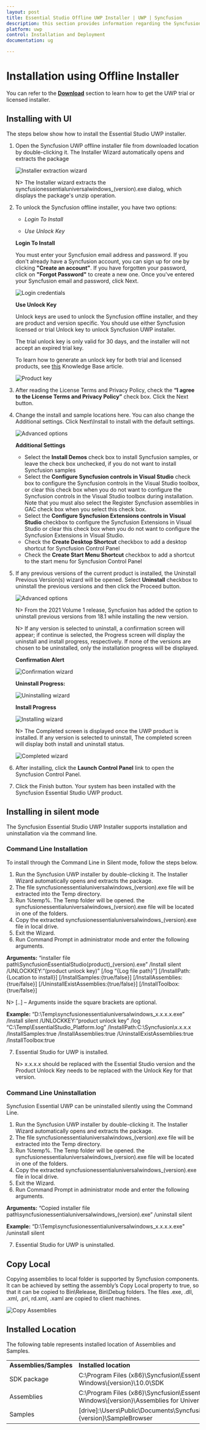 ```yaml
---
layout: post
title: Essential Studio Offline UWP Installer | UWP | Syncfusion
description: this section provides information regarding the Syncfusion Offline UWP installer and steps for installing it
platform: uwp
control: Installation and Deployment
documentation: ug

---
```


# Installation using Offline Installer

You can refer to the [**Download**](https://help.syncfusion.com/uwp/installation-and-upgrade/download) section to learn how to get the UWP trial or licensed installer.

## Installing with UI   

The steps below show how to install the Essential Studio UWP installer.

1.	Open the Syncfusion UWP offline installer file from downloaded location by double-clicking it. The Installer Wizard automatically opens and extracts the package

    ![Installer extraction wizard](Platform_images/Step-by-Step-Installation_img1.png)

    N> The Installer wizard extracts the syncfusionessentialuniversalwindows_(version).exe dialog, which displays the package's unzip operation.

2.	To unlock the Syncfusion offline installer, you have two options:

   
    * *Login To Install*
   
    * *Use Unlock Key*
   
   
   
    **Login To Install**
   
    You must enter your Syncfusion email address and password. If you don't already have a Syncfusion account, you can sign up for one by clicking **"Create an account"**. If you have forgotten your password, click on **"Forgot Password"** to create a new one. Once you've entered your Syncfusion email and password, click Next.

    ![Login credentials](Platform_images/Step-by-Step-Installation_img2.png)   


    **Use Unlock Key**
   
    Unlock keys are used to unlock the Syncfusion offline installer, and they are product and version specific. You should use either Syncfusion licensed or trial Unlock key to unlock Syncfusion UWP installer.
   
    The trial unlock key is only valid for 30 days, and the installer will not accept an expired trial key. 
   
    To learn how to generate an unlock key for both trial and licensed products, see [this](https://www.syncfusion.com/kb/2326) Knowledge Base article.

    ![Product key](Platform_images/Step-by-Step-Installation_img3.png)   


3.	After reading the License Terms and Privacy Policy, check the **“I agree to the License Terms and Privacy Policy”** check box. Click the Next button.


4.	Change the install and sample locations here. You can also change the Additional settings. Click Next\Install to install with the default settings.


    ![Advanced options](Platform_images/Step-by-Step-Installation_img4.png)

    **Additional Settings**
    
	* Select the **Install Demos** check box to install Syncfusion samples, or leave the check box unchecked, if you do not want to install Syncfusion samples
    * Select the **Configure Syncfusion controls in Visual Studio** check box to configure the Syncfusion controls in the Visual Studio toolbox, or clear this check box when you do not want to configure the Syncfusion controls in the Visual Studio toolbox during installation. Note that you must also select the Register Syncfusion assemblies in GAC check box when you select this check box.
    * Select the **Configure Syncfusion Extensions controls in Visual Studio** checkbox to configure the Syncfusion Extensions in Visual Studio or clear this check box when you do not want to configure the Syncfusion Extensions in Visual Studio.
    * Check the **Create Desktop Shortcut** checkbox to add a desktop shortcut for Syncfusion Control Panel
    * Check the **Create Start Menu Shortcut** checkbox to add a shortcut to the start menu for Syncfusion Control Panel




5.	If any previous versions of the current product is installed, the Uninstall Previous Version(s) wizard will be opened. Select **Uninstall** checkbox to uninstall the previous versions and then click the Proceed button.


    ![Advanced options](Platform_images/Step-by-Step-Installation_img7.png)
	
	
	N> From the 2021 Volume 1 release, Syncfusion has added the option to uninstall previous versions from 18.1 while installing the new version.
	
	
	N> If any version is selected to uninstall, a confirmation screen will appear; if continue is selected, the Progress screen will display the uninstall and install progress, respectively. If none of the versions are chosen to be uninstalled, only the installation progress will be displayed.
	
	**Confirmation Alert**
	
	![Confirmation wizard](Platform_images/Step-by-Step-Installation_img8.png)
	
	**Uninstall Progress:**
	
	![Uninstalling wizard](Platform_images/Step-by-Step-Installation_img9.png)
	
	**Install Progress**
	
	![Installing wizard](Platform_images/Step-by-Step-Installation_img5.png)

    N> The Completed screen is displayed once the UWP product is installed. If any version is selected to uninstall, The completed screen will display both install and uninstall status.
	
	![Completed wizard](Platform_images/Step-by-Step-Installation_img10.png)
	
7.  After installing, click the **Launch Control Panel** link to open the Syncfusion Control Panel.


8.  Click the Finish button. Your system has been installed with the Syncfusion Essential Studio UWP product.

## Installing in silent mode

The Syncfusion Essential Studio UWP Installer supports installation and uninstallation via the command line.

### Command Line Installation

To install through the Command Line in Silent mode, follow the steps below.

1.	Run the Syncfusion UWP installer by double-clicking it. The Installer Wizard automatically opens and extracts the package.
2.	The file syncfusionessentialuniversalwindows_(version).exe file will be extracted into the Temp directory.
3.	Run %temp%. The Temp folder will be opened. the syncfusionessentialuniversalwindows_(version).exe file will be located in one of the folders.
4.	Copy the extracted syncfusionessentialuniversalwindows_(version).exe file in local drive.
5.	Exit the Wizard.
6.	Run Command Prompt in administrator mode and enter the following arguments.

   
   **Arguments:** “installer file path\SyncfusionEssentialStudio(product)_(version).exe” /Install silent /UNLOCKKEY:“(product unlock key)” [/log “{Log file path}”] [/InstallPath:{Location to install}] [/InstallSamples:{true/false}] [/InstallAssemblies:{true/false}] [/UninstallExistAssemblies:{true/false}] [/InstallToolbox:{true/false}]


   N> [..] – Arguments inside the square brackets are optional.

   **Example:** “D:\Temp\syncfusionessentialuniversalwindows_x.x.x.x.exe” /Install silent /UNLOCKKEY:“product unlock key” /log “C:\Temp\EssentialStudio_Platform.log” /InstallPath:C:\Syncfusion\x.x.x.x /InstallSamples:true /InstallAssemblies:true /UninstallExistAssemblies:true /InstallToolbox:true

	
7.  Essential Studio for UWP is installed.

    N> x.x.x.x should be replaced with the Essential Studio version and the Product Unlock Key needs to be replaced with the Unlock Key for that version.
   

### Command Line Uninstallation

Syncfusion Essential UWP can be uninstalled silently using the Command Line.

1.	Run the Syncfusion UWP installer by double-clicking it. The Installer Wizard automatically opens and extracts the package.
2.	The file syncfusionessentialuniversalwindows_(version).exe file will be extracted into the Temp directory.
3.	Run %temp%. The Temp folder will be opened. the syncfusionessentialuniversalwindows_(version).exe file will be located in one of the folders.
4.	Copy the extracted syncfusionessentialuniversalwindows_(version).exe file in local drive.
5.	Exit the Wizard.
6.	Run Command Prompt in administrator mode and enter the following arguments.
   
   **Arguments:** “Copied installer file path\syncfusionessentialuniversalwindows_(version).exe” /uninstall silent 

   **Example:** “D:\Temp\syncfusionessentialuniversalwindows_x.x.x.x.exe" /uninstall silent


7.  Essential Studio for UWP is uninstalled.
   
   
## Copy Local

Copying assemblies to local folder is supported by Syncfusion components. It can be achieved by setting the assembly’s Copy Local property to true, so that it can be copied to Bin\Release, Bin\Debug folders. The files .exe, .dll, .xml, .pri, rd.xml, .xaml  are copied to client machines.

![Copy Assemblies](Installation-and-Deployment_images/Installation-and-Deployment_img5.png)


## Installed Location

The following table represents installed location of Assemblies and Samples.

<table>
<tr>
<td><b>Assemblies/Samples</b></td>
<td><b>Installed location</b></td>
</tr>
<tr>
<td>
SDK package</td><td>
C:\Program Files (x86)\Syncfusion\Essential Studio\Universal Windows\{version}\10.0\SDK</td></tr>
<tr>
<td>
Assemblies</td><td>
C:\Program Files (x86)\Syncfusion\Essential Studio\Universal Windows\{version}\Assemblies for Universal Windows\10.0</td></tr>
<tr>
<td>
Samples</td><td>
[drive]:\Users\Public\Documents\Syncfusion\EssentialStudio\UWP\{version}\SampleBrowser</td></tr>
</table>
